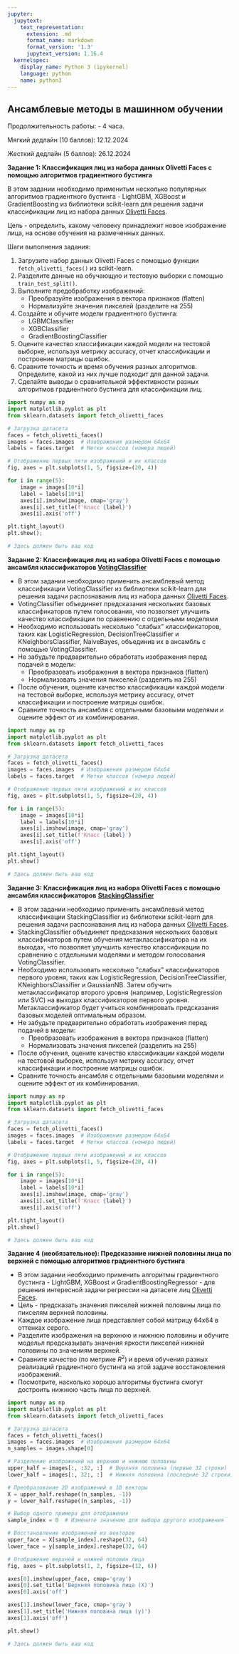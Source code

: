 ```yaml
---
jupyter:
  jupytext:
    text_representation:
      extension: .md
      format_name: markdown
      format_version: '1.3'
      jupytext_version: 1.16.4
  kernelspec:
    display_name: Python 3 (ipykernel)
    language: python
    name: python3
---
```


<!-- #region id="view-in-github" colab_type="text" editable=true slideshow={"slide_type": ""} -->
## Ансамблевые методы в машинном обучении

Продолжительность работы: - 4 часа.

Мягкий дедлайн (10 баллов): 12.12.2024

Жесткий дедлайн (5 баллов): 26.12.2024
<!-- #endregion -->

<!-- #region id="Km92zcbQ359V" editable=true slideshow={"slide_type": ""} -->
**Задание 1: Классификация лиц из набора данных Olivetti Faces с помощью алгоритмов градиентного бустинга** 

В этом задании необходимо применитьм несколько популярных алгоритмов градиентного бустинга - LightGBM, XGBoost и GradientBoosting из библиотеки scikit-learn для решения задачи классификации лиц из набора данных [Olivetti Faces](https://scikit-learn.org/stable/modules/generated/sklearn.datasets.fetch_olivetti_faces.html). 

Цель - определить, какому человеку принадлежит новое изображение лица, на основе обучения на размеченных данных.
<!-- #endregion -->

<!-- #region id="-XR0Lzn73som" editable=true slideshow={"slide_type": ""} -->
Шаги выполнения задания:

1. Загрузите набор данных Olivetti Faces с помощью функции `fetch_olivetti_faces()` из scikit-learn.
2. Разделите данные на обучающую и тестовую выборки с помощью `train_test_split()`.
3. Выполните предобработку изображений:
   - Преобразуйте изображения в вектора признаков (flatten)
   - Нормализуйте значения пикселей (разделите на 255)
4. Создайте и обучите модели градиентного бустинга:
   - LGBMClassifier
   - XGBClassifier
   - GradientBoostingClassifier
5. Оцените качество классификации каждой модели на тестовой выборке, используя метрику accuracy, отчет классификации и построение матрицы ошибок.
6. Сравните точность и время обучения разных алгоритмов. Определите, какой из них лучше подходит для данной задачи.
7. Сделайте выводы о сравнительной эффективности разных алгоритмов градиентного бустинга для классификации лиц.
<!-- #endregion -->

```python colab={"base_uri": "https://localhost:8080/", "height": 220} id="iLRV7yOEvcIo" outputId="4a20ddbf-fdaa-45d9-e1c7-7b0ff238f4aa" editable=true slideshow={"slide_type": ""}
import numpy as np
import matplotlib.pyplot as plt
from sklearn.datasets import fetch_olivetti_faces

# Загрузка датасета
faces = fetch_olivetti_faces()
images = faces.images  # Изображения размером 64x64
labels = faces.target  # Метки классов (номера людей)

# Отображение первых пяти изображений и их классов
fig, axes = plt.subplots(1, 5, figsize=(20, 4))

for i in range(5):
    image = images[10*i]
    label = labels[10*i]
    axes[i].imshow(image, cmap='gray')
    axes[i].set_title(f'Класс {label}')
    axes[i].axis('off')

plt.tight_layout()
plt.show();
```

```python id="9FgnjFgUgs3m" editable=true slideshow={"slide_type": ""}
# Здесь должен быть ваш код
```

<!-- #region id="Pme9_0Ee2r49" editable=true slideshow={"slide_type": ""} -->
**Задание 2: Классификация лиц из набора Olivetti Faces с помощью ансамбля классификаторов [VotingClassifier](https://scikit-learn.org/stable/modules/generated/sklearn.ensemble.VotingClassifier.html)**

- В этом задании необходимо применить ансамблевый метод классификации VotingClassifier из библиотеки scikit-learn для решения задачи распознавания лиц из набора данных [Olivetti Faces](https://scikit-learn.org/stable/modules/generated/sklearn.datasets.fetch_olivetti_faces.html).
- VotingClassifier объединяет предсказания нескольких базовых классификаторов путем голосования, что позволяет улучшить качество классификации по сравнению с отдельными моделями
- Необходимо использовать несколько "слабых" классификаторов, таких как LogisticRegression, DecisionTreeClassifier и KNeighborsClassifier, NaiveBayes, объединив их в ансамбль с помощью VotingClassifier.
- Не забудьте предварительно обработать изображения перед подачей в модели:
  - Преобразовать изображения в вектора признаков (flatten)
  - Нормализовать значения пикселей (разделить на 255)
- После обучения, оцените качество классификации каждой модели на тестовой выборке, используя метрику accuracy, отчет классификации и построение матрицы ошибок.
- Сравните точность ансамбля с отдельными базовыми моделями и оцените эффект от их комбинирования.
<!-- #endregion -->

```python colab={"base_uri": "https://localhost:8080/", "height": 220} id="v7qv_oR7zxW3" outputId="cca0fc55-64b2-43bb-ab01-266ea5fb7236" editable=true slideshow={"slide_type": ""}
import numpy as np
import matplotlib.pyplot as plt
from sklearn.datasets import fetch_olivetti_faces

# Загрузка датасета
faces = fetch_olivetti_faces()
images = faces.images  # Изображения размером 64x64
labels = faces.target  # Метки классов (номера людей)

# Отображение первых пяти изображений и их классов
fig, axes = plt.subplots(1, 5, figsize=(20, 4))

for i in range(5):
    image = images[10*i]
    label = labels[10*i]
    axes[i].imshow(image, cmap='gray')
    axes[i].set_title(f'Класс {label}')
    axes[i].axis('off')

plt.tight_layout()
plt.show()
```

```python id="5JTCgOGj033x" editable=true slideshow={"slide_type": ""}
# Здесь должен быть ваш код
```

<!-- #region id="NpoJ7k407pwz" editable=true slideshow={"slide_type": ""} -->
**Задание 3: Классификация лиц из набора Olivetti Faces с помощью ансамбля классификаторов** [**StackingClassifier**](https://scikit-learn.org/stable/modules/generated/sklearn.ensemble.StackingClassifier.html)

- В этом задании необходимо применить ансамблевый метод классификации StackingClassifier из библиотеки scikit-learn для решения задачи распознавания лиц из набора данных [Olivetti Faces](https://scikit-learn.org/stable/modules/generated/sklearn.datasets.fetch_olivetti_faces.html).
-  StackingClassifier объединяет предсказания нескольких базовых классификаторов путем обучения метаклассификатора на их выходах, что позволяет улучшить качество классификации по сравнению с отдельными моделями и методом голосования VotingClassifier.
- Необходимо использовать несколько "слабых" классификаторов первого уровня, таких как LogisticRegression, DecisionTreeClassifier, KNeighborsClassifier и GaussianNB. Затем обучить метаклассификатор второго уровня (например, LogisticRegression или SVC) на выходах классификаторов первого уровня. Метаклассификатор будет учиться комбинировать предсказания базовых моделей оптимальным образом.
- Не забудьте предварительно обработать изображения перед подачей в модели:
  - Преобразовать изображения в вектора признаков (flatten)
  - Нормализовать значения пикселей (разделить на 255)
- После обучения, оцените качество классификации каждой модели на тестовой выборке, используя метрику accuracy, отчет классификации и построение матрицы ошибок.
- Сравните точность ансамбля с отдельными базовыми моделями и оцените эффект от их комбинирования.
<!-- #endregion -->

```python colab={"base_uri": "https://localhost:8080/", "height": 220} id="KKDImQ-H2vxr" outputId="7628eb70-f717-452f-d166-a816b5519330" editable=true slideshow={"slide_type": ""}
import numpy as np
import matplotlib.pyplot as plt
from sklearn.datasets import fetch_olivetti_faces

# Загрузка датасета
faces = fetch_olivetti_faces()
images = faces.images  # Изображения размером 64x64
labels = faces.target  # Метки классов (номера людей)

# Отображение первых пяти изображений и их классов
fig, axes = plt.subplots(1, 5, figsize=(20, 4))

for i in range(5):
    image = images[10*i]
    label = labels[10*i]
    axes[i].imshow(image, cmap='gray')
    axes[i].set_title(f'Класс {label}')
    axes[i].axis('off')

plt.tight_layout()
plt.show()
```

```python id="RKlufzuJ2v26" editable=true slideshow={"slide_type": ""}
# Здесь должен быть ваш код
```

<!-- #region id="-lcS45XkxkDI" editable=true slideshow={"slide_type": ""} -->
**Задание 4 (необязательное): Предсказание нижней половины лица по верхней с помощью алгоритмов градиентного бустинга**

- В этом задании необходимо применить алгоритмы градиентного бустинга - LightGBM, XGBoost и GradientBoostingRegressor - для решения интересной задачи регрессии на датасете лиц [Olivetti Faces](https://scikit-learn.org/stable/modules/generated/sklearn.datasets.fetch_olivetti_faces.html).
- Цель - предсказать значения пикселей нижней половины лица по пикселям верхней половины.
- Каждое изображение лица представляет собой матрицу 64x64 в оттенках серого.
- Разделите изображения на верхнюю и нижнюю половины и обучите модельл предсказывать значения яркости пикселей нижней половины по значениям верхней.
- Сравните качество (по метрике $R^2$) и время обучения разных реализаций градиентного бустинга на этой задаче восстановления изображений.
- Посмотрите, насколько хорошо алгоритмы бустинга смогут достроить нижнюю часть лица по верхней.
<!-- #endregion -->

```python colab={"base_uri": "https://localhost:8080/", "height": 270} id="WW49Zf-RuE_J" outputId="7c785375-dc61-4b9d-9341-3efbe0f9b452" editable=true slideshow={"slide_type": ""}
import numpy as np
import matplotlib.pyplot as plt
from sklearn.datasets import fetch_olivetti_faces

# Загрузка датасета
faces = fetch_olivetti_faces()
images = faces.images  # Изображения размером 64x64
n_samples = images.shape[0]

# Разделение изображений на верхнюю и нижнюю половины
upper_half = images[:, :32, :]  # Верхняя половина (первые 32 строки)
lower_half = images[:, 32:, :]  # Нижняя половина (последние 32 строки)

# Преобразование 2D изображений в 1D векторы
X = upper_half.reshape((n_samples, -1))
y = lower_half.reshape((n_samples, -1))

# Выбор одного примера для отображения
sample_index = 0  # Измените значение для выбора другого изображения

# Восстановление изображений из векторов
upper_face = X[sample_index].reshape(32, 64)
lower_face = y[sample_index].reshape(32, 64)

# Отображение верхней и нижней половин лица
fig, axes = plt.subplots(1, 2, figsize=(12, 6))

axes[0].imshow(upper_face, cmap='gray')
axes[0].set_title('Верхняя половина лица (X)')
axes[0].axis('off')

axes[1].imshow(lower_face, cmap='gray')
axes[1].set_title('Нижняя половина лица (y)')
axes[1].axis('off')

plt.show()
```

```python id="_Cj0wjm_hJM7" editable=true slideshow={"slide_type": ""}
# Здесь должен быть ваш код
```
